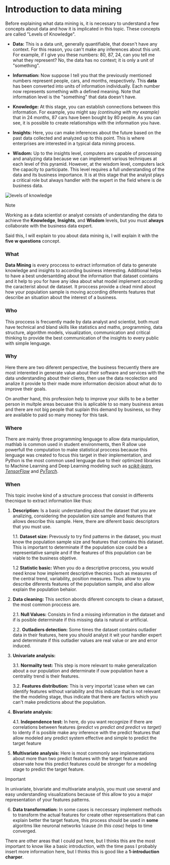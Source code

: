 # Introduction to data mining

Before explaining what data mining is, it is necessary to understand a few concepts about data and how it is implicated in this topic. These concepts are called "Levels of Knowledge".

- **Data:** This is a data unit, generally quantifiable, that doesn't have any context. For this reason, you can't make any inferences about this unit. For example, if I give you these numbers: 80, 87, 24, can you tell me what they represent? No, the data has no context; it is only a unit of "something".

- **Information:** Now suppose I tell you that the previously mentioned numbers represent people, cars, and months, respectively. This **data** has been converted into units of information individually. Each number now represents something with a defined meaning. Note that information level is the "something" that data doesn't have.

- **Knowledge:** At this stage, you can establish connections between this information. For example, you might say *(continuing with my example)* that in 24 months, 87 cars have been bought by 80 people. As you can see, it is possible to create relationships with the information you have.

- **Insights:** Here, you can make inferences about the future based on the past data collected and analyzed up to this point. This is where enterprises are interested in a typical data mining process.

- **Wisdom:** Up to the insights level, computers are capable of processing and analyzing data because we can implement various techniques at each level of this pyramid. However, at the wisdom level, computers lack the capacity to participate. This level requires a full understanding of the data and its business importance. It is at this stage that the analyst plays a critical role but always handler with the expert in the field where is de business data.

![levels of knowledge](https://i.pinimg.com/736x/cd/ef/7b/cdef7b8ce51a1d3a728ca5357e97a8d5.jpg)

> [!note]
> Working as a data scientist or analyst consists of understanding the data to achieve the **Knowledge**, **Insights**, and **Wisdom** levels, but you must **always** collaborate with the business data expert.

Said this, I will explain to you about data mining is, I will explain it with the **five w questions** concept.

### What

**Data Mining** is every proccess to extract information of data to generate knowledge and insights to according business interesting. Additional helps to have a best undersantding about the information that dataset cointains and it help to you for have any idea about what model implement according the caracterist about de dataset. It proccess provide a clead mind about how your population sample is moving according diferents features that describe an situation about the interest of a business.

### Who

This proccess is frecuently made by data analyst and scientist, both must have technical and bland skills like statistics and maths, programming, data structure, algorithm models, visualization, communication and critical thinking to provide the best communication of the insights to every public with simple lenguage.

### Why

Here there are two diferent perspective, the business frecuently there are most interented in generate value about their software and services with the data understanding about their clients, then use the data recolection and analize it provide to their made more information decision about what do to improve their goals.

On another hand, this profession help to improve your skills to be a better person in multple areas becuase this is aplicable to so many business areas and there are not big people that suplain this demand by business, so they are available to paid so many money for this task.

### Where

There are mainly three programming lenguage to allow data manipulation, mathlab is common used in student environments, then R allow use powerfull the computation to make statistical proccess because this lenguage was created to focus this target in their implementation, and Python is the most common used lenguage due to their optimized libraries to Machine Learning and Deep Learning modeling such as [*scikit-learn*](https://scikit-learn.org/stable/), [*TensorFlow*](https://www.tensorflow.org/?hl=es-419) and [*PyTorch*](https://pytorch.org/).

### When

This topic involve kind of a structure proccess that consist in differents thecnique to extract information like thus:

1. **Description:** Is a basic understanding about the dataset that you are analizing, considering the population size sample and features that allows describe this sample. Here, there are diferent basic descriptors that you must use.

    1.1. **Dataset size:** Prevously to try find patterns in the dataset, you must know the population sample size and features that contains this dataset. This is important to determinate if the population size could be a representative sample and if the features of this population can be viable to the business objetive.

   1.2 **Statistic basic:** When you do a descriptive proccess, you would need know how implement descriptive thecnics such as measures of the central trend, variability, position measures. Thus allow to you describe diferents features of the population sample, and also allow explain the population behaior.

2. **Data cleaning:** This section abords diferent concepts to clean a dataset, the most common proccess are.

    2.1. **Null Values:** Consists in find a missing information in the dataset and if is posible determinate if this missing data is natural or artificial.

    2.2. **Outladiers detection:** Some times the dataset contains outladier data in their features, here you should analyst it wit your handler expert and determinate if this outladier values are real value or are and error induced.

3. **Univariate analysis:**

    3.1. **Normailty test:** This step is more relevant to make generalization about a our population and determinate if ouw population have a centrality trend is their features.

    3.2. **Features distribution:** This is very importat \case when we can identify features without variability and this indicate that is not relevant the the modeling stage, thus indicate that there are factors which you can't make predictions about the population.
    
4. **Bivariate analysis:**

    4.1. **Independence test:** In here, do you want recognize if there are correlations between features *(predict vs predict and predict vs target)* to identy if is posible make any inference with the predict features that allow modeled any predict system effective and simple to predict the target feature 

5. **Multivariate analysis:** Here is most commonly see implementations about more than two predict features with the target feature and observate how this predict features could be stronger for a modeling stage to predict the target feature.

> [!important]
> In univariate, bivariate and multivariate analysis, you must use several and easy understanding visualizations because of this allow to you a major representation of your features patterns.

6. **Data transformation:** In some cases is neccessary implement methods to transform the actual features for create other representations that can explain better the target feature, this process should be used in **some** algoritms like neuronal networks \cause *(in this case)* helps to time converged.

There are other areas that I could put here, but I thinks this are the most important to know like a basic introduction, with the time pass I probably insert more information here, but I thinks this is good like a **1-introduction charper**.
